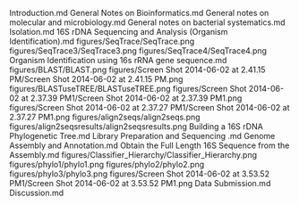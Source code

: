 Introduction.md
General Notes on Bioinformatics.md
General notes on molecular and microbiology.md
General notes on bacterial systematics.md
Isolation.md
16S rDNA Sequencing and Analysis (Organism Identification).md
figures/SeqTrace/SeqTrace.png
figures/SeqTrace3/SeqTrace3.png
figures/SeqTrace4/SeqTrace4.png
Organism Identification using 16s rRNA gene sequence.md
figures/BLAST/BLAST.png
figures/Screen Shot 2014-06-02 at 2.41.15 PM/Screen Shot 2014-06-02 at 2.41.15 PM.png
figures/BLASTuseTREE/BLASTuseTREE.png
figures/Screen Shot 2014-06-02 at 2.37.39 PM1/Screen Shot 2014-06-02 at 2.37.39 PM1.png
figures/Screen Shot 2014-06-02 at 2.37.27 PM1/Screen Shot 2014-06-02 at 2.37.27 PM1.png
figures/align2seqs/align2seqs.png
figures/align2seqsresults/align2seqsresults.png
Building a 16S rDNA Phylogenetic Tree.md
Library Preparation and Sequencing .md
Genome Assembly and Annotation.md
Obtain the Full Length 16S Sequence from the Assembly.md
figures/Classifier_Hierarchy/Classifier_Hierarchy.png
figures/phylo1/phylo1.png
figures/phylo2/phylo2.png
figures/phylo3/phylo3.png
figures/Screen Shot 2014-06-02 at 3.53.52 PM1/Screen Shot 2014-06-02 at 3.53.52 PM1.png
Data Submission.md
Discussion.md